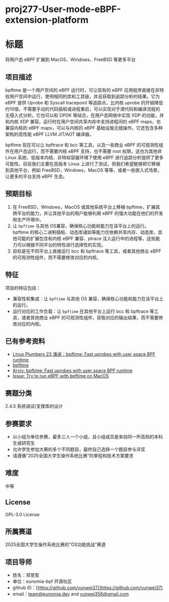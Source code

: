 # proj277-User-mode-eBPF-extension-platform
# 标题

将用户态 eBPF 扩展到 MacOS、Windows、FreeBSD 等更多平台

## 项目描述

bpftime 是一个用户空间的 eBPF 运行时，可让现有的 eBPF 应用程序直接在非特权用户空间中运行，使用相同的库和工具链，并且获取到追踪分析的结果。它为 eBPF 提供 Uprobe 和 Syscall tracepoint 等追踪点，比内核 uprobe 的开销降低约10倍，不需要手动的代码插桩或进程重启，可以实现对于源代码和编译流程的无侵入式分析。它也可以和 DPDK 等结合，在用户态网络中实现 XDP 的功能，并和内核 XDP 兼容。运行时在用户空间共享内存中支持进程间的 eBPF maps，也兼容内核的 eBPF maps，可以与内核的 eBPF 基础设施无缝操作。它还包含多种架构的高性能 eBPF LLVM JIT/AOT 编译器。

bpftime 现在可以让 bpftrace 和 bcc 等工具，以及一些商业 eBPF 的可观测性组件在用户态运行，而不需要内核 eBPF 支持，也不需要 root 权限，这也为其他非 Linux 系统、低版本内核、非特权容器环境下使用 eBPF 进行追踪分析提供了更多可能性。目前我们主要在高版本 Linux 上进行了测试，但我们希望能够把它移植到其他平台，例如 FreeBSD，Windows，MacOS 等等，或者一些嵌入式场景，让更多的平台支持 eBPF 生态。

## 预期目标

1. 在 FreeBSD，Windows，MacOS 或其他系统平台上移植 bpftime，扩展其跨平台的能力，并让其他平台的用户能够利用 eBPF 的强大功能在他们的开发和生产环境中。
2. 让 `bpftime` 与其他 OS兼容，确保核心功能和能力在该平台上的运行。bpftime 的核心二进制插桩、动态库诸如等能力仅依赖共享内存、动态库，其他可能的扩展包含和内核 eBPF 兼容、ptrace 注入运行中的进程等，这些能力可以根据不同平台的特性进行选择性的实现。
3. 目标是在不同平台上直接运行 bcc 和 bpftrace 等工具，或者其他商业 eBPF 的可观测性组件，而不需要修改对应的内核。

## 特征

项目的特征包括：

- 兼容性和集成：让 `bpftime` 与其他 OS 兼容，确保核心功能和能力在该平台上的运行。
- 运行对应的工作负载：让 `bpftime` 在其他平台上运行 bcc 和 bpftrace 等工具，或者其他商业 eBPF 的可观测性组件，获取对应的输出结果，而不需要修改对应的内核。

## 已有参考资料

- [Linux Plumbers 23 演讲：bpftime: Fast uprobes with user space BPF runtime](https://lpc.events/event/17/contributions/1639/)
- [bpftime](https://github.com/eunomia-bpf/bpftime)
- [Arxiv: bpftime: Fast uprobes with user space BPF runtime](https://arxiv.org/abs/2311.07923)
- [Issue: Try to run eBPF with bpftime on MacOS](https://github.com/eunomia-bpf/bpftime/issues/145)

## 赛题分类

2.4.5 系统调试/支撑库的设计

## 参赛要求

- 以小组为单位参赛，最多三人一个小组，且小组成员是来自同一所高校的本科生或研究生
- 允许学生参加大赛的多个不同题目，最终自己选择一个题目参与评奖
- 请遵循“2025全国大学生操作系统比赛”的章程和技术方案要求

## 难度

中等

## License

GPL-3.0 License

## 所属赛道

2025全国大学生操作系统比赛的“OS功能挑战”赛道

## 项目导师

- 姓名：郑昱笙
- 单位：eunomia-bpf 开源社区
- github ID：[https://github.com/yunwei37](https://github.com/yunwei37)
- email：[team@eunomia.dev](mailto:team@eunomia.dev) and [yunwei356@gmail.com](mailto:yunwei356@gmail.com)
